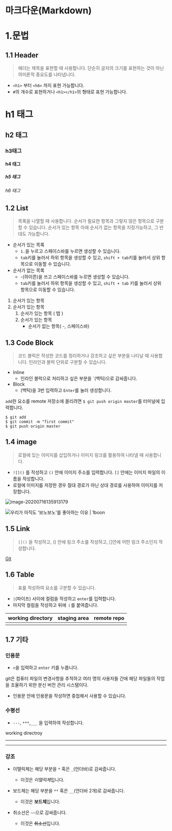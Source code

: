 # 마크다운(Markdown)

# 1.문법

## 1.1 Header

>  헤더는 제목을 표현할 때 사용합니다. 단순히 글자의 크기를 표현하는 것이 아닌 의미론적 중요도를 나타냅니다.

- `<h1>`  부터 `<h6>` 까지 표현 가능합니다.
- `#`의 개수로 표현하거나 `<h1></h1>`의 형태로 표현 가능합니다.



# h1 태그

## h2 태그

### h3태그

#### h4 태그

##### h5 태그

###### h6 태그



## 1.2 List

>  목록을 나열할 때 사용합니다. 순서가 필요한 항목과 그렇지 않은 항목으로 구분할 수 있습니다. 순서가 있는 항목 아래 순서가 없는 항목을 지정가능하고, 그 반대도 가능합니다.



- 순서가 있는 목록
  - `1.`을 누르고 스페이스바를 누르면 생성할 수 있습니다.
  - `tab`키를 눌러서 하위 항목을 생성할 수 있고, `shift + tab`키를 눌러서 상위 항목으로 이동할 수 있습니다.
- 순서가 없는 목록
  - -(하이픈)을 쓰고 스페이스바를 누르면 생성할 수 있습니다.
  - `tab`키를 눌러서 하위 항목을 생성할 수 있고, `shift + tab` 키를 눌러서 상위 항목으로 이동할 수 있습니다.



1. 순서가 있는 항목
2. 순서가 있는 항목
   1. 순서가 있는 항목 ( 탭 )
   2. 순서가 있는 항목
      - 순서가 없는 항목( -, 스페이스바)



## 1.3  Code Block

>  코드 블럭은 작성한 코드를 정리하거나 강조하고 싶은 부분을 나타날 때 사용합니다. 인라인과 블럭 단위로 구분할 수 있습니다.



- Inline
  - 인라인 블럭으로 처리하고 싶은 부분을 `(백틱)으로 감싸줍니다.
- Block 
  - (백틱)을 3번 입력하고 `Enter`를 눌러 생성합니다.



`add`한 요소를 remote 저장소에 올리려면 `$ git push origin master`를 터미널에 입력합니다.

```
$ git add
$ git commit -m "first commit"
$ git push origin master
```



## 1.4 image

> 로컬에 있는 이미지를 삽입하거나 이미지 링크를 활용하여 나타낼 때 사용합니다.

- `![]()` 를 작성하고 `()` 안에 이미지 주소를 입력합니다. `[]` 안에는 이미지 파일의 이름을 작성합니다.
- 로컬에 이미지를 저장한 경우 절대 경로가 아닌 상대 경로를 사용하여 이미지를 저장합니다.

![image-20200716135913179](C:\Users\aclass\Desktop\1일차.assets\image-20200716135913179.png)

![우리가 아직도 '보노보노'를 좋아하는 이유 | 1boon](https://t1.daumcdn.net/liveboard/fanzeel/5f1b14c3dff24410892506ca89ae9016.JPG)





## 1.5 Link

> `[]()` 을 작성하고, () 안에 링크 주소를 작성하고, []안에 어떤 링크 주소인지 작성합니다.



[Git](https://git-scm.com/)	



## 1.6 Table

> 표를 작성하여 요소를 구분할 수 있습니다.

- `|`(파이프) 사이에 컬럼을 작성하고 `enter`를 입력합니다.
- 마지막 컬럼을 작성하고 뒤에 `ㅣ`를 붙여줍니다.

| working directory | staging area | remote repo |
| ----------------- | ------------ | ----------- |
|                   |              |             |

 



## 1.7 기타

### 인용문

- `>`을 입력하고 `enter` 키를 누릅니다.

git은 컴퓨터 파일의 변경사항을 추적하고 여러 명의 사용자들 간에 해당 파일들의 작업을 조율하기 위한 분신 버전 관리 시스템이다.

- 인용문 안에 인용문을 작성하면 중첩해서 사용할 수 있습니다.



>
>
>>
>>
>>>
>>>
>>>



### 수평선

- `---`, `***`,`___` 을 입력하여 작성합니다.

working directroy

***



----------------------------------------------



### 강조

- 이탤릭체는 해당 부분을 `*` 혹은 `_`(언더바)로 감싸줍니다.

  - 이것은 *이탤릭체*입니다.

- 보드체는 해당 부분을 `**` 혹은 `__`(언더바 2개)로 감싸줍니다.

  - 이것은 **보드체**입니다.

- 취소선은 `~~`으로 감싸줍니다.

  - 이것은 ~~취소선~~입니다.

    



